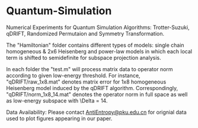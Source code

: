 # Quantum-Simulation
Numerical Experiments for Quantum Simulation Algorithms: Trotter-Suzuki, qDRIFT, Randomized Permutaion and Symmetry Transformation.

The "Hamiltonian" folder contains different types of models: single chain homogeneous & 2x6 Heisenberg and power-law models in which each local term is shifted to semidefinite for subspace projection analysis. 

In each folder the "test.m" will process matrix data to operator norm according to given low-energy threshold. For instance, "qDRIFT/raw_1x8.mat" denotes matrix error for 1x8 homogeneous Heisenberg model induced by the qDRIFT algorithm. Correspondingly, "qDRIFT/norm_1x8_14.mat" denotes the operator norm in full space as well as low-energy subspace with \Delta = 14.

Data Availability: Please contact AntiEntropy@pku.edu.cn for orignial data used to plot figures appearing in our paper.

